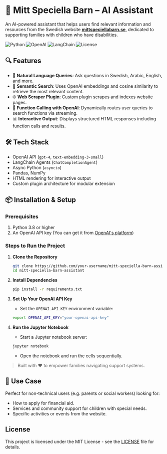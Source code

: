 # 🤖 Mitt Speciella Barn – AI Assistant

An AI-powered assistant that helps users find relevant information and resources from the Swedish website **[mittspeciellabarn.se](https://mittspeciellabarn.se/)**, dedicated to supporting families with children who have disabilities.

![Python](https://img.shields.io/badge/Python-3.8%2B-blue.svg)
![OpenAI](https://img.shields.io/badge/OpenAI-API%20v4-blue.svg)
![LangChain](https://img.shields.io/badge/LangChain-Agents-blue.svg)
![License](https://img.shields.io/badge/License-MIT-green.svg)

## 🔍 Features

- 💬 **Natural Language Queries**: Ask questions in Swedish, Arabic, English, and more.
- 🧠 **Semantic Search**: Uses OpenAI embeddings and cosine similarity to retrieve the most relevant content.
- 🌐 **Web Scraper Plugin**: Custom plugin scrapes and indexes website pages.
- 🔧 **Function Calling with OpenAI**: Dynamically routes user queries to search functions via streaming.
- 📊 **Interactive Output**: Displays structured HTML responses including function calls and results.

## 🛠️ Tech Stack

- OpenAI API (`gpt-4`, `text-embedding-3-small`)
- LangChain Agents (`ChatCompletionAgent`)
- Async Python (`asyncio`)
- Pandas, NumPy
- HTML rendering for interactive output
- Custom plugin architecture for modular extension

## 📦 Installation & Setup

### Prerequisites

1. Python 3.8 or higher
2. An OpenAI API key (You can get it from [OpenAI's platform](https://platform.openai.com/))

### Steps to Run the Project

1. **Clone the Repository**
    ```bash
    git clone https://github.com/your-username/mitt-speciella-barn-assistant.git
    cd mitt-speciella-barn-assistant
    ```

2. **Install Dependencies**
    ```bash
    pip install -r requirements.txt
    ```

3. **Set Up Your OpenAI API Key**
    - Set the `OPENAI_API_KEY` environment variable:
    ```bash
    export OPENAI_API_KEY="your-openai-api-key"
    ```

4. **Run the Jupyter Notebook**
    - Start a Jupyter notebook server:
    ```bash
    jupyter notebook
    ```
    - Open the notebook and run the cells sequentially.

> Built with ❤️ to empower families navigating support systems.

## 🚀 Use Case

Perfect for non-technical users (e.g. parents or social workers) looking for:
- How to apply for financial aid.
- Services and community support for children with special needs.
- Specific activities or events from the website.

## License

This project is licensed under the MIT License - see the [LICENSE](LICENSE) file for details.
